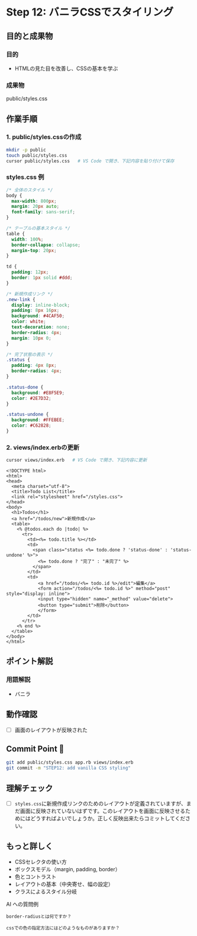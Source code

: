 # Step 12: バニラCSSでスタイリング

## 目的と成果物

### 目的
- HTMLの見た目を改善し、CSSの基本を学ぶ

### 成果物
public/styles.css

## 作業手順

### 1. public/styles.cssの作成
```bash
mkdir -p public
touch public/styles.css
cursor public/styles.css   # VS Code で開き、下記内容を貼り付けて保存
```

### styles.css 例
```css
/* 全体のスタイル */
body {
  max-width: 800px;
  margin: 20px auto;
  font-family: sans-serif;
}

/* テーブルの基本スタイル */
table {
  width: 100%;
  border-collapse: collapse;
  margin-top: 20px;
}

td {
  padding: 12px;
  border: 1px solid #ddd;
}

/* 新規作成リンク */
.new-link {
  display: inline-block;
  padding: 8px 16px;
  background: #4CAF50;
  color: white;
  text-decoration: none;
  border-radius: 4px;
  margin: 10px 0;
}

/* 完了状態の表示 */
.status {
  padding: 4px 8px;
  border-radius: 4px;
}

.status-done {
  background: #E8F5E9;
  color: #2E7D32;
}

.status-undone {
  background: #FFEBEE;
  color: #C62828;
}
```

### 2. views/index.erbの更新
```bash
cursor views/index.erb   # VS Code で開き、下記内容に更新
```

```erb
<!DOCTYPE html>
<html>
<head>
  <meta charset="utf-8">
  <title>Todo List</title>
  <link rel="stylesheet" href="/styles.css">
</head>
<body>
  <h1>Todos</h1>
  <a href="/todos/new">新規作成</a>
  <table>
    <% @todos.each do |todo| %>
      <tr>
        <td><%= todo.title %></td>
        <td>
          <span class="status <%= todo.done ? 'status-done' : 'status-undone' %>">
            <%= todo.done ? "完了" : "未完了" %>
          </span>
        </td>
        <td>
            <a href="/todos/<%= todo.id %>/edit">編集</a>
            <form action="/todos/<%= todo.id %>" method="post" style="display: inline">
            <input type="hidden" name="_method" value="delete">
            <button type="submit">削除</button>
            </form>
        </td>
      </tr>
    <% end %>
  </table>
</body>
</html>
```

## ポイント解説

### 用語解説
- バニラ


## 動作確認
- [ ] 画面のレイアウトが反映された

## Commit Point 🚩
```bash
git add public/styles.css app.rb views/index.erb
git commit -m "STEP12: add vanilla CSS styling"
``` 

## 理解チェック
- [ ] `styles.css`に新規作成リンクのためのレイアウトが定義されていますが、まだ画面に反映されていないはずです。このレイアウトを画面に反映させるためにはどうすればよいでしょうか。正しく反映出来たらコミットしてください。

## もっと詳しく
- CSSセレクタの使い方
- ボックスモデル（margin, padding, border）
- 色とコントラスト
- レイアウトの基本（中央寄せ、幅の設定）
- クラスによるスタイル分岐

AI への質問例
```
border-radiusとは何ですか？

cssでの色の指定方法にはどのようなものがありますか？
```
